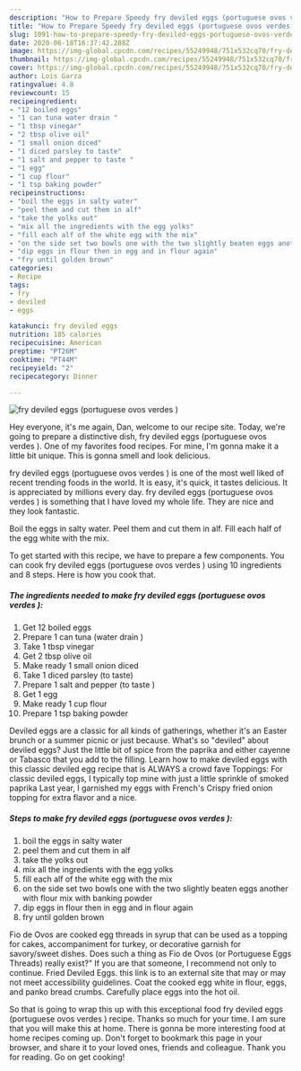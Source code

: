 ```yaml
---
description: "How to Prepare Speedy fry deviled eggs (portuguese ovos verdes )"
title: "How to Prepare Speedy fry deviled eggs (portuguese ovos verdes )"
slug: 1091-how-to-prepare-speedy-fry-deviled-eggs-portuguese-ovos-verdes
date: 2020-06-18T16:37:42.288Z
image: https://img-global.cpcdn.com/recipes/55249948/751x532cq70/fry-deviled-eggs-portuguese-ovos-verdes-recipe-main-photo.jpg
thumbnail: https://img-global.cpcdn.com/recipes/55249948/751x532cq70/fry-deviled-eggs-portuguese-ovos-verdes-recipe-main-photo.jpg
cover: https://img-global.cpcdn.com/recipes/55249948/751x532cq70/fry-deviled-eggs-portuguese-ovos-verdes-recipe-main-photo.jpg
author: Lois Garza
ratingvalue: 4.8
reviewcount: 15
recipeingredient:
- "12 boiled eggs"
- "1 can tuna water drain "
- "1 tbsp vinegar"
- "2 tbsp olive oil"
- "1 small onion diced"
- "1 diced parsley to taste"
- "1 salt and pepper to taste "
- "1 egg"
- "1 cup flour"
- "1 tsp baking powder"
recipeinstructions:
- "boil the eggs in salty water"
- "peel them and cut them in alf"
- "take the yolks out"
- "mix all the ingredients with the egg yolks"
- "fill each alf of the white egg with the mix"
- "on the side set two bowls one with the two slightly beaten eggs another with flour mix with banking powder"
- "dip eggs in flour then in egg and in flour again"
- "fry until golden brown"
categories:
- Recipe
tags:
- fry
- deviled
- eggs

katakunci: fry deviled eggs 
nutrition: 185 calories
recipecuisine: American
preptime: "PT26M"
cooktime: "PT44M"
recipeyield: "2"
recipecategory: Dinner

---
```



![fry deviled eggs (portuguese ovos verdes )](https://img-global.cpcdn.com/recipes/55249948/751x532cq70/fry-deviled-eggs-portuguese-ovos-verdes-recipe-main-photo.jpg)

Hey everyone, it's me again, Dan, welcome to our recipe site. Today, we're going to prepare a distinctive dish, fry deviled eggs (portuguese ovos verdes ). One of my favorites food recipes. For mine, I'm gonna make it a little bit unique. This is gonna smell and look delicious.

fry deviled eggs (portuguese ovos verdes ) is one of the most well liked of recent trending foods in the world. It is easy, it's quick, it tastes delicious. It is appreciated by millions every day. fry deviled eggs (portuguese ovos verdes ) is something that I have loved my whole life. They are nice and they look fantastic.

Boil the eggs in salty water. Peel them and cut them in alf. Fill each half of the egg white with the mix.


To get started with this recipe, we have to prepare a few components. You can cook fry deviled eggs (portuguese ovos verdes ) using 10 ingredients and 8 steps. Here is how you cook that.

<!--inarticleads1-->

##### The ingredients needed to make fry deviled eggs (portuguese ovos verdes ):

1. Get 12 boiled eggs
1. Prepare 1 can tuna (water drain )
1. Take 1 tbsp vinegar
1. Get 2 tbsp olive oil
1. Make ready 1 small onion diced
1. Take 1 diced parsley (to taste)
1. Prepare 1 salt and pepper (to taste )
1. Get 1 egg
1. Make ready 1 cup flour
1. Prepare 1 tsp baking powder


Deviled eggs are a classic for all kinds of gatherings, whether it&#39;s an Easter brunch or a summer picnic or just because. What&#39;s so &#34;deviled&#34; about deviled eggs? Just the little bit of spice from the paprika and either cayenne or Tabasco that you add to the filling. Learn how to make deviled eggs with this classic deviled egg recipe that is ALWAYS a crowd fave Toppings: For classic deviled eggs, I typically top mine with just a little sprinkle of smoked paprika Last year, I garnished my eggs with French&#39;s Crispy fried onion topping for extra flavor and a nice. 

<!--inarticleads2-->

##### Steps to make fry deviled eggs (portuguese ovos verdes ):

1. boil the eggs in salty water
1. peel them and cut them in alf
1. take the yolks out
1. mix all the ingredients with the egg yolks
1. fill each alf of the white egg with the mix
1. on the side set two bowls one with the two slightly beaten eggs another with flour mix with banking powder
1. dip eggs in flour then in egg and in flour again
1. fry until golden brown


Fio de Ovos are cooked egg threads in syrup that can be used as a topping for cakes, accompaniment for turkey, or decorative garnish for savory/sweet dishes. Does such a thing as Fio de Ovos (or Portuguese Eggs Threads) really exist?&#34; If you are that someone, I recommend not only to continue. Fried Deviled Eggs. this link is to an external site that may or may not meet accessibility guidelines. Coat the cooked egg white in flour, eggs, and panko bread crumbs. Carefully place eggs into the hot oil. 

So that is going to wrap this up with this exceptional food fry deviled eggs (portuguese ovos verdes ) recipe. Thanks so much for your time. I am sure that you will make this at home. There is gonna be more interesting food at home recipes coming up. Don't forget to bookmark this page in your browser, and share it to your loved ones, friends and colleague. Thank you for reading. Go on get cooking!
